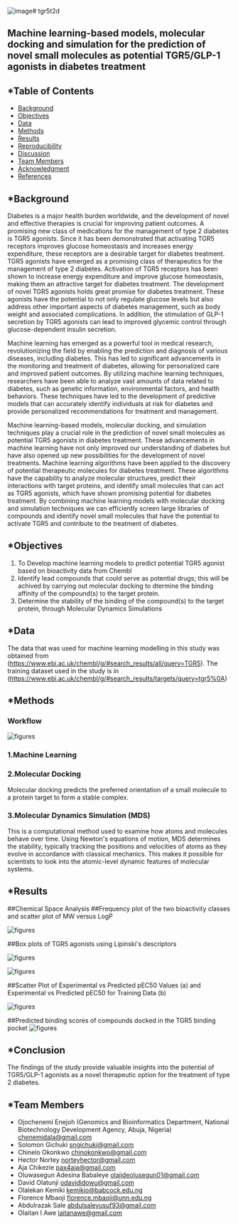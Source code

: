![image](https://github.com/omicscodeathon/tgr5t2d/assets/69383371/e67017e7-c039-4024-9515-0862a31404ea)# tgr5t2d
## Machine learning-based models, molecular docking and simulation for the prediction of novel small molecules as potential TGR5/GLP-1 agonists in diabetes treatment

## *Table of Contents
- [Background](#Background)
- [Objectives](#Objectives)
- [Data](#Data)
- [Methods](#Methods)
- [Results](#Results)
- [Reproducibility](#Reproducibility)
- [Discussion](#Discussion)
- [Team Members](#TeamMembers)
- [Acknowledgment](#Acknowledgment)
- [References](#References)

## *Background
Diabetes is a major health burden worldwide, and the development of novel and effective therapies is crucial for improving patient outcomes.
A promising new class of medications for the management of type 2 diabetes is TGR5 agonists. Since it has been demonstrated that activating TGR5 receptors improves glucose homeostasis and increases energy expenditure, these receptors are a desirable target for diabetes treatment.
TGR5 agonists have emerged as a promising class of therapeutics for the management of type 2 diabetes. Activation of TGR5 receptors has been shown to increase energy expenditure and improve glucose homeostasis, making them an attractive target for diabetes treatment.
The development of novel TGR5 agonists holds great promise for diabetes treatment. These agonists have the potential to not only regulate glucose levels but also address other important aspects of diabetes management, such as body weight and associated complications. In addition, the stimulation of GLP-1 secretion by TGR5 agonists can lead to improved glycemic control through glucose-dependent insulin secretion.

Machine learning has emerged as a powerful tool in medical research, revolutionizing the field by enabling the prediction and diagnosis of various diseases, including diabetes. This has led to significant advancements in the monitoring and treatment of diabetes, allowing for personalized care and improved patient outcomes. By utilizing machine learning techniques, researchers have been able to analyze vast amounts of data related to diabetes, such as genetic information, environmental factors, and health behaviors. These techniques have led to the development of predictive models that can accurately identify individuals at risk for diabetes and provide personalized recommendations for treatment and management. 

Machine learning-based models, molecular docking, and simulation techniques play a crucial role in the prediction of novel small molecules as potential TGR5 agonists in diabetes treatment. These advancements in machine learning have not only improved our understanding of diabetes but have also opened up new possibilities for the development of novel treatments. Machine learning algorithms have been applied to the discovery of potential therapeutic molecules for diabetes treatment. These algorithms have the capability to analyze molecular structures, predict their interactions with target proteins, and identify small molecules that can act as TGR5 agonists, which have shown promising potential for diabetes treatment. By combining machine learning models with molecular docking and simulation techniques we can efficiently screen large libraries of compounds and identify novel small molecules that have the potential to activate TGR5 and contribute to the treatment of diabetes. 




## *Objectives

1. To Develop machine learning models to predict potential TGR5 agonist based on bioactivity data from Chembl
2. Identify lead compounds that could serve as potential drugs; this will be achived by carrying out molecular docking to dtermine the binding affinity of the compound(s) to the target protein.
3. Determine the stability of the binding of the compound(s) to the target protein, through Molecular Dynamics Simulations

## *Data
The data that was used for machine learning modelling in this study was obtained from (https://www.ebi.ac.uk/chembl/g/#search_results/all/query=TGR5). The training dataset used in the study is in (https://www.ebi.ac.uk/chembl/g/#search_results/targets/query=tgr5%0A)



## *Methods
### Workflow
![figures](https://github.com/omicscodeathon/tgr5t2d/blob/main/workflow/TGR5_FlowChart.png)

### 1.Machine Learning


### 2.Molecular Docking 
Molecular docking predicts the preferred orientation of a small molecule to a protein target to form a stable complex.

### 3.Molecular Dynamics Simulation (MDS)
This is a computational method used to examine how atoms and molecules behave over time. Using Newton's equations of motion, MDS determines the stability,  typically tracking the positions and velocities of atoms as they evolve in accordance with classical mechanics. This makes it possible for scientists to look into the atomic-level dynamic features of molecular systems.




## *Results

##Chemical Space Analysis
##Frequency plot of the two bioactivity classes  and scatter plot of MW versus LogP

![figures](https://github.com/omicscodeathon/tgr5t2d/blob/main/figures/Bioactivity%20class.png)

##Box plots of TGR5 agonists using Lipinski's descriptors

![figures](https://github.com/omicscodeathon/tgr5t2d/blob/main/figures/Lipinski.png)


![figures](https://github.com/omicscodeathon/tgr5t2d/blob/main/figures/HBDA.png)

##Scatter Plot of Experimental vs Predicted pEC50 Values (a) and Experimental vs Predicted pEC50 for Training Data (b)

![figures](https://github.com/omicscodeathon/tgr5t2d/blob/main/figures/pEC50graphs.png)

##Predicted binding scores of compounds docked in the TGR5 binding pocket
![figures](https://github.com/omicscodeathon/tgr5t2d/blob/main/figures/TGR5_Docked_scores.png)


## *Conclusion
The findings of the study provide valuable insights into the potential of TGR5/GLP-1 agonists as a novel therapeutic option for the treatment of type 2 diabetes.



## *Team Members
- Ojochenemi Enejoh (Genomics and Bioinformatics Department, National Biotechnology Development Agency, Abuja, Nigeria) chenemidala@gmail.com
- Solomon Gichuki sngichuki@gmail.com
- Chinelo Okonkwo  chinokonkwo@gmail.com 
- Hector Nortey norteyhector@gmail.com
- Aja Chikezie  pax4aja@gmail.com
- Oluwasegun Adesina Babaleye olajideolusegun01@gmail.com
- David Olatunji odavididowu@gmail.com
- Olalekan Kemiki kemikio@babcock.edu.ng
- Florence Mbaoji florence.mbaoji@unn.edu.ng
- Abdulrazak Sale abdulsaleyusuf93@gmail.com
- Olaitan I Awe laitanawe@gmail.com
